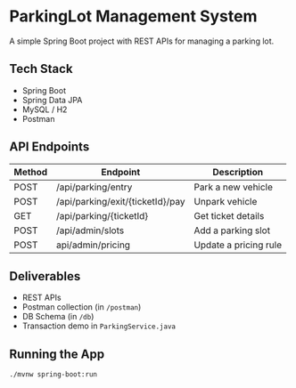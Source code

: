 # ParkingLot Management System

A simple Spring Boot project with REST APIs for managing a parking lot.

## Tech Stack
- Spring Boot
- Spring Data JPA
- MySQL / H2
- Postman

##  API Endpoints

| Method | Endpoint | Description |
|--------|----------|-------------|
| POST   | /api/parking/entry     | Park a new vehicle |
| POST | /api/parking/exit/{ticketId}/pay | Unpark vehicle |
| GET    | /api/parking/{ticketId} | Get ticket details|
| POST  | /api/admin/slots          | Add a parking slot |
| POST  | api/admin/pricing        | Update a pricing rule |


##  Deliverables

- REST APIs
- Postman collection (in `/postman`)
- DB Schema (in `/db`)
- Transaction demo in `ParkingService.java`

## Running the App

```bash
./mvnw spring-boot:run

